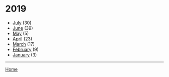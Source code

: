 # 2019

  * [July](./2019-07.md) (30)
  * [June](./2019-06.md) (39)
  * [May](./2019-05.md) (5)
  * [April](./2019-04.md) (23)
  * [March](./2019-03.md) (17)
  * [February](./2019-02.md) (9)
  * [January](./2019-01.md) (3)

----

[Home](../)
